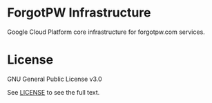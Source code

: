 # ForgotPW Infrastructure

Google Cloud Platform core infrastructure for forgotpw.com services.

# License

GNU General Public License v3.0

See [LICENSE](LICENSE.txt) to see the full text.
